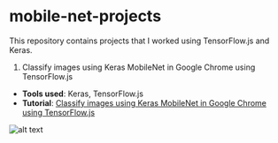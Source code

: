 # mobile-net-projects
This repository contains projects that I worked using TensorFlow.js and Keras.

1. Classify images using Keras MobileNet in Google Chrome using TensorFlow.js

* **Tools used**: Keras, TensorFlow.js
* **Tutorial**: [Classify images using Keras MobileNet in Google Chrome using TensorFlow.js](https://gogul09.github.io/software/mobile-net-tensorflow-js)

![alt text](https://github.com/Gogul09/mobile-net-projects/blob/master/assets/out.gif)
